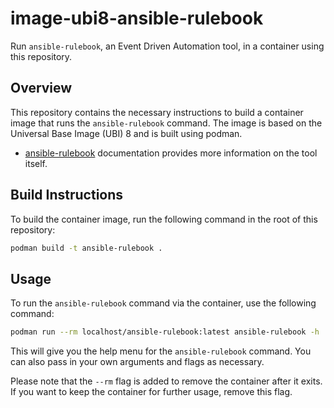 # image-ubi8-ansible-rulebook

Run `ansible-rulebook`, an Event Driven Automation tool, in a container using this repository.

## Overview

This repository contains the necessary instructions to build a container image that runs the `ansible-rulebook` command. The image is based on the Universal Base Image (UBI) 8 and is built using podman.

-   [ansible-rulebook](https://ansible-rulebook.readthedocs.io/en/latest/) documentation provides more information on the tool itself.

## Build Instructions

To build the container image, run the following command in the root of this repository:

``` bash
podman build -t ansible-rulebook .
```

## Usage

To run the `ansible-rulebook` command via the container, use the following command:

``` bash
podman run --rm localhost/ansible-rulebook:latest ansible-rulebook -h
```

This will give you the help menu for the `ansible-rulebook` command. You can also pass in your own arguments and flags as necessary.

Please note that the `--rm` flag is added to remove the container after it exits. If you want to keep the container for further usage, remove this flag.

